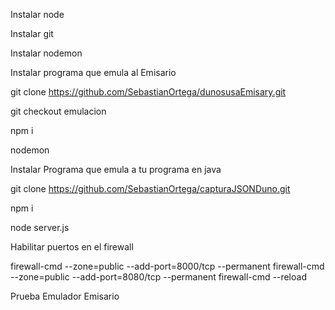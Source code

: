Instalar node

Instalar git

Instalar nodemon

Instalar programa que emula al Emisario

git clone https://github.com/SebastianOrtega/dunosusaEmisary.git

git checkout emulacion

npm i

nodemon

Instalar Programa que emula a tu programa en java

git clone https://github.com/SebastianOrtega/capturaJSONDuno.git

npm i

node server.js

Habilitar puertos en el firewall

firewall-cmd --zone=public --add-port=8000/tcp --permanent
firewall-cmd --zone=public --add-port=8080/tcp --permanent
firewall-cmd --reload

Prueba Emulador Emisario
